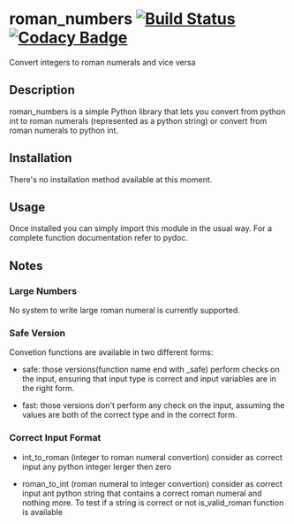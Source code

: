 # roman_numbers [![Build Status](https://travis-ci.com/FilippoRanza/roman_numbers.svg?branch=master)](https://travis-ci.com/FilippoRanza/roman_numbers) [![Codacy Badge](https://api.codacy.com/project/badge/Grade/1d68e4e50fb44ace853305e19e46b8ae)](https://app.codacy.com/app/FilippoRanza/roman_numbers?utm_source=github.com&utm_medium=referral&utm_content=FilippoRanza/roman_numbers&utm_campaign=Badge_Grade_Dashboard)
Convert integers to roman numerals and vice versa

## Description
roman_numbers is a simple Python library that lets you convert from python int to 
roman numerals (represented as a python string) or convert from roman numerals 
to python int. 

## Installation
There's no installation method available at this moment.

## Usage
Once installed you can simply import this module
in the usual way. For a complete function
documentation refer to pydoc.

## Notes
### Large Numbers
No system to write large roman numeral is currently supported.

### Safe Version
Convetion functions are available in two different forms:
+ safe: those versions(function name end with _safe) perform 
checks on the input, ensuring that input type is correct and 
input variables are in the right form.

+ fast: those versions don't perform any check on the input, 
assuming the values are both of the correct type and in the 
correct form.

### Correct Input Format
+ int_to_roman (integer to roman numeral convertion) consider 
as correct input any python integer lerger then zero

+ roman_to_int (roman numeral to integer convertion) consider
as correct input ant python string that contains a correct 
roman numeral and nothing more. To test if a string is correct
or not is_valid_roman function is available




